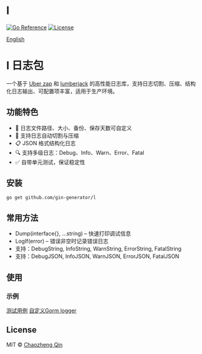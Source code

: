 # l
[![Go Reference](https://pkg.go.dev/badge/github.com/yourusername/yourrepository.svg)](https://pkg.go.dev/github.com/gin-generator/l)
[![License](https://img.shields.io/badge/license-MIT-blue.svg)](LICENSE)

[English](README.md)

# l 日志包

一个基于 [Uber zap](https://github.com/uber-go/zap) 和 [lumberjack](https://github.com/natefinch/lumberjack) 的高性能日志库，支持日志切割、压缩、结构化日志输出、可配置项丰富，适用于生产环境。

## 功能特色

- 📁 日志文件路径、大小、备份、保存天数可自定义
- 🔄 支持日志自动切割与压缩
- 📋 JSON 格式结构化日志
- 🔍 支持多级日志：Debug、Info、Warn、Error、Fatal
- ✅ 自带单元测试，保证稳定性


## 安装

```bash
go get github.com/gin-generator/l
```

## 常用方法
* Dump(interface{}, ...string) – 快速打印调试信息
* LogIf(error) – 错误非空时记录错误日志
* 支持：DebugString, InfoString, WarnString, ErrorString, FatalString
* 支持：DebugJSON, InfoJSON, WarnJSON, ErrorJSON, FatalJSON

## 使用
### 示例
[测试用例](logger_test.go)
[自定义Gorm logger](gorm_test.go)

## License
MIT © [Chaozheng Qin](LICENSE)